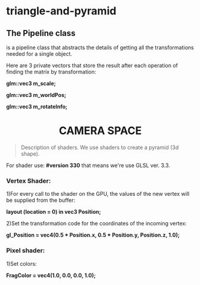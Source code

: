 # triangle-and-pyramid
<h2>The Pipeline class</h2> is a pipeline class that abstracts the details of getting all the transformations needed for a single object.

Here are 3 private vectors that store the result after each operation of finding the matrix by transformation: 

 **glm::vec3 m_scale;**
  
**glm::vec3 m_worldPos;**
	
**glm::vec3 m_rotateInfo;**

<h1 align="center"> CAMERA SPACE </h1>

>Description of shaders. We use shaders to create a pyramid (3d shape).

For shader use: **#version 330** that means we're use GLSL ver. 3.3.

<h3>Vertex Shader:</h3>

1)For every call to the shader on the GPU, the values of the new vertex will be supplied from the buffer:

**layout (location = 0) in vec3 Position;** 

2)Set the transformation code for the coordinates of the incoming vertex:

**gl_Position = vec4(0.5 * Position.x, 0.5 * Position.y, Position.z, 1.0);** 

<h3>Pixel shader:</h3> 

1)Set colors:

**FragColor = vec4(1.0, 0.0, 0.0, 1.0);**

